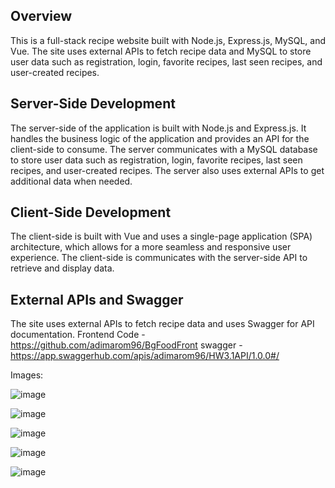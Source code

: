 ##  Overview

This is a full-stack recipe website built with Node.js, Express.js, MySQL, and Vue. The site uses external APIs to fetch recipe data and MySQL to store user data such as registration, login, favorite recipes, last seen recipes, and user-created recipes.



##  Server-Side Development

The server-side of the application is built with Node.js and Express.js. It handles the business logic of the application and provides an API for the client-side to consume. The server communicates with a MySQL database  to store user data such as registration, login, favorite recipes, last seen recipes, and user-created recipes.
The server also uses external APIs to get additional data when needed.

##  Client-Side Development

The client-side is built with Vue and uses a single-page application (SPA) architecture, which allows for a more seamless and responsive user experience.
The client-side is communicates with the server-side API to retrieve and display data.


##  External APIs and Swagger


The site uses external APIs to fetch recipe data and uses Swagger for API documentation. 
Frontend Code - https://github.com/adimarom96/BgFoodFront
swagger - https://app.swaggerhub.com/apis/adimarom96/HW3.1API/1.0.0#/


Images:

![image](https://user-images.githubusercontent.com/66023983/231113985-6c0a82ef-4035-4ce5-9805-9c6c73a4a1ec.png)

![image](https://user-images.githubusercontent.com/66023983/231114872-8092c214-84fc-4dfe-ab55-0df11599cfce.png)

![image](https://user-images.githubusercontent.com/66023983/231115382-c07a7b7c-59f6-4a09-bb6c-09f44df7efcb.png)

![image](https://user-images.githubusercontent.com/66023983/231115565-2b88e19c-3ed6-4195-b667-df93ad28b77d.png)

![image](https://user-images.githubusercontent.com/66023983/231116024-2e5013e5-e1aa-4631-b159-6d3d41df78c5.png)

